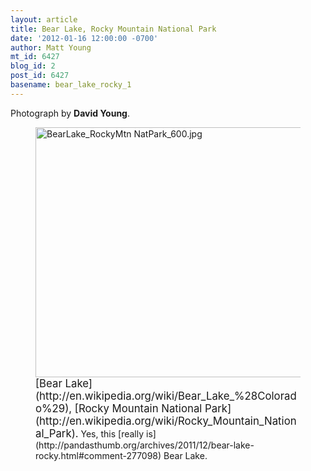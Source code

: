 ```yaml
---
layout: article
title: Bear Lake, Rocky Mountain National Park
date: '2012-01-16 12:00:00 -0700'
author: Matt Young
mt_id: 6427
blog_id: 2
post_id: 6427
basename: bear_lake_rocky_1
---
```

Photograph by **David Young**.

<figure>
<img src="http://pandasthumb.org/BearLake_RockyMtn%20NatPark_600.jpg" alt="BearLake_RockyMtn NatPark_600.jpg" width="600" height="400" />
<figcaption markdown="span">
<big>[Bear Lake](http://en.wikipedia.org/wiki/Bear_Lake_%28Colorado%29), [Rocky Mountain National Park](http://en.wikipedia.org/wiki/Rocky_Mountain_National_Park).</big> Yes, this [really is](http://pandasthumb.org/archives/2011/12/bear-lake-rocky.html#comment-277098) Bear Lake.

</figcaption>
</figure>
